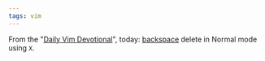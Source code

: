 ```yaml
---
tags: vim
---
```


From the "[Daily Vim Devotional](http://dailyvim.tumblr.com/)", today: [backspace](http://dailyvim.tumblr.com/post/759267451/x) delete in Normal mode using `X`.
